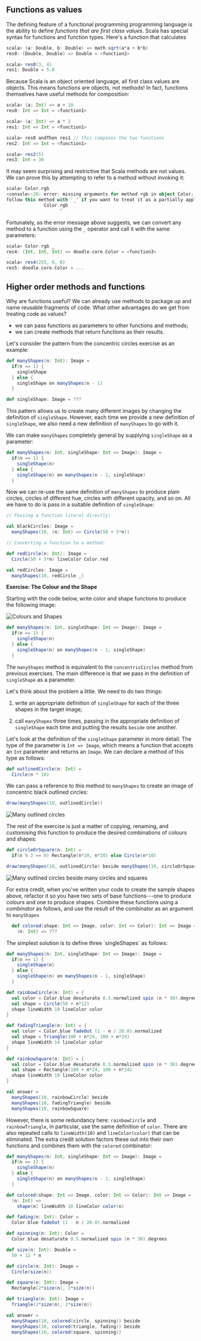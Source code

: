 ## Functions as values

The defining feature of a functional programming programming language
is the ability to define *functions that are first class values*.
Scala has special syntax for functions and function types.
Here's a function that calculates

~~~ scala
scala> (a: Double, b: Double) => math.sqrt(a*a + b*b)
res0: (Double, Double) => Double = <function2>

scala> res0(3, 4)
res1: Double = 5.0
~~~

Because Scala is an object oriented language,
all first class values are objects.
This means functions are objects, not methods!
In fact, functions themselves have useful methods for composition:

~~~ scala
scala> (a: Int) => a + 10
res0: Int => Int = <function1>

scala> (a: Int) => a * 2
res1: Int => Int = <function1>

scala> res0 andThen res1 // this composes the two functions
res2: Int => Int = <function1>

scala> res2(5)
res3: Int = 30
~~~

It may seem surprising and restrictive that Scala methods are not values.
We can prove this by attempting to refer to a method without invoking it:

~~~ scala
scala> Color.rgb
<console>:20: error: missing arguments for method rgb in object Color;
follow this method with `_' if you want to treat it as a partially applied function
              Color.rgb
                    ^
~~~

Fortunately, as the error message above suggests,
we can convert any method to a function using the `_` operator
and call it with the same parameters:

~~~ scala
scala> Color.rgb _
res4: (Int, Int, Int) => doodle.core.Color = <function3>

scala> res4(255, 0, 0)
res5: doodle.core.Color = ...
~~~

## Higher order methods and functions

Why are functions useful?
We can already use methods to package up and name reusable fragments of code.
What other advantages do we get from treating code as values?

 - we can pass functions as parameters to other functions and methods;
 - we can create methods that return functions as their results.

Let's consider the pattern from the concentric circles exercise as an example:

~~~ scala
def manyShapes(n: Int): Image =
  if(n == 1) {
    singleShape
  } else {
    singleShape on manyShapes(n - 1)
  }

def singleShape: Image = ???
~~~

This pattern allows us to create many different images
by changing the definition of `singleShape`.
However, each time we provide a new definition of `singleShape`,
we also need a new definition of `manyShapes` to go with it.

We can make `manyShapes` completely general by supplying
`singleShape` as a parameter:

~~~ scala
def manyShapes(n: Int, singleShape: Int => Image): Image =
  if(n == 1) {
    singleShape(n)
  } else {
    singleShape(n) on manyShapes(n - 1, singleShape)
  }
~~~

Now we can re-use the same definition of `manyShapes`
to produce plain circles, circles of different hue,
circles with different opacity, and so on.
All we have to do is pass in a suitable definition of `singleShape`:

~~~ scala
// Passing a function literal directly:

val blackCircles: Image =
  manyShapes(10, (n: Int) => Circle(50 + 5*n))

// Converting a function to a method:

def redCircle(n: Int): Image =
  Circle(50 + 5*n) lineColor Color.red

val redCircles: Image =
  manyShapes(10, redCircle _)
~~~

**Exercise: The Colour and the Shape**

Starting with the code below, write color and shape functions
to produce the following image:

![Colours and Shapes](src/pages/fp/colours-and-shapes.png)

~~~ scala
def manyShapes(n: Int, singleShape: Int => Image): Image =
  if(n == 1) {
    singleShape(n)
  } else {
    singleShape(n) on manyShapes(n - 1, singleShape)
  }
~~~

The `manyShapes` method is equivalent to the
`concentricCircles` method from previous exercises.
The main difference is that we pass in
the definition of `singleShape` as a parameter.

Let's think about the problem a little.
We need to do two things:

 1. write an appropriate definition of `singleShape` for each
    of the three shapes in the target image;

 2. call `manyShapes` three times,
    passing in the appropriate definition of `singleShape` each time
    and putting the results `beside` one another.

Let's look at the definition of the `singleShape` parameter in more detail.
The type of the parameter is `Int => Image`,
which means a function that accepts an `Int` parameter and returns an `Image`.
We can declare a method of this type as follows:

~~~ scala
def outlinedCircle(n: Int) =
  Circle(n * 10)
~~~

We can pass a reference to this method to `manyShapes` to create
an image of concentric black outlined circles:

~~~ scala
draw(manyShapes(10, outlinedCircle))
~~~

![Many outlined circles](src/pages/fp/colors-and-shapes-step1.png)

The rest of the exercise is just a matter of copying, renaming,
and customising this function to produce
the desired combinations of colours and shapes:

~~~ scala
def circleOrSquare(n: Int) =
  if(n % 2 == 0) Rectangle(n*20, n*20) else Circle(n*10)

draw(manyShapes(10, outlinedCircle) beside manyShapes(10, circleOrSquare))
~~~

![Many outlined circles beside many circles and squares](src/pages/fp/colors-and-shapes-step2.png)

For extra credit, when you've written your code to
create the sample shapes above, refactor it so you have two sets
of base functions---one to produce colours and one to produce shapes.
Combine these functions using a *combinator* as follows,
and use the result of the combinator as an argument to `manyShapes`

~~~ scala
  def colored(shape: Int => Image, color: Int => Color): Int => Image =
    (n: Int) => ???
~~~

<div class="solution">
The simplest solution is to define three `singleShapes` as follows:

~~~ scala
def manyShapes(n: Int, singleShape: Int => Image): Image =
  if(n == 1) {
    singleShape(n)
  } else {
    singleShape(n) on manyShapes(n - 1, singleShape)
  }

def rainbowCircle(n: Int) = {
  val color = Color.blue desaturate 0.5.normalized spin (n * 30).degrees
  val shape = Circle(50 + n*12)
  shape lineWidth 10 lineColor color
}

def fadingTriangle(n: Int) = {
  val color = Color.blue fadeOut (1 - n / 20.0).normalized
  val shape = Triangle(100 + n*24, 100 + n*24)
  shape lineWidth 10 lineColor color
}

def rainbowSquare(n: Int) = {
  val color = Color.blue desaturate 0.5.normalized spin (n * 30).degrees
  val shape = Rectangle(100 + n*24, 100 + n*24)
  shape lineWidth 10 lineColor color
}

val answer =
  manyShapes(10, rainbowCircle) beside
  manyShapes(10, fadingTriangle) beside
  manyShapes(10, rainbowSquare)
~~~

However, there is some redundancy here:
`rainbowCircle` and `rainbowTriangle`, in particular,
use the same definition of `color`.
There are also repeated calls to `lineWidth(10)` and
`lineColor(color)` that can be eliminated.
The extra credit solution factors these out into their own functions
and combines them with the `colored` combinator:

~~~ scala
def manyShapes(n: Int, singleShape: Int => Image): Image =
  if(n == 1) {
    singleShape(n)
  } else {
    singleShape(n) on manyShapes(n - 1, singleShape)
  }

def colored(shape: Int => Image, color: Int => Color): Int => Image =
  (n: Int) =>
    shape(n) lineWidth 10 lineColor color(n)

def fading(n: Int): Color =
  Color.blue fadeOut (1 - n / 20.0).normalized

def spinning(n: Int): Color =
  Color.blue desaturate 0.5.normalized spin (n * 30).degrees

def size(n: Int): Double =
  50 + 12 * n

def circle(n: Int): Image =
  Circle(size(n))

def square(n: Int): Image =
  Rectangle(2*size(n), 2*size(n))

def triangle(n: Int): Image =
  Triangle(2*size(n), 2*size(n))

val answer =
  manyShapes(10, colored(circle, spinning)) beside
  manyShapes(10, colored(triangle, fading)) beside
  manyShapes(10, colored(square, spinning))
~~~
</div>
